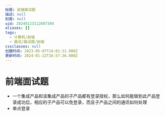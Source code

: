 ```yaml
---
标题: 前端面试题
描述: null
封面: null
uid: 20240123112807304
aliases: []
tags:
  - 计算机/前端
  - 面试/面试题/前端
cssclasses: null
创建时间: 2023-05-07T14:01:31.000Z
更新时间: 2024-01-22T16:57:36.000Z
---
```


# 前端面试题

- 一个集成产品和该集成产品的子产品都有登录授权，那么如何能做到此产品登录成功后，相应的子产品可以免登录，而且子产品之间的通讯如何处理
- 单点登录

